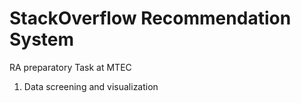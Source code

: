 # StackOverflow Recommendation System
RA preparatory Task at MTEC
1. Data screening and visualization
